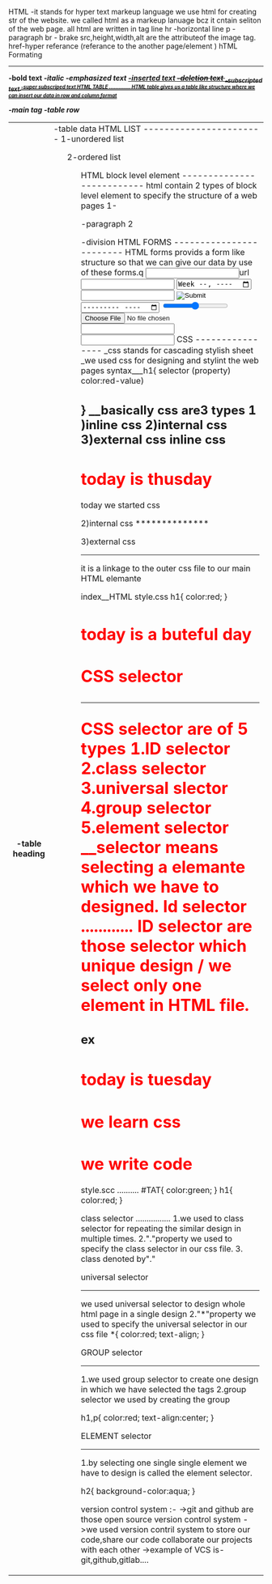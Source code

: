 HTML  -it stands for hyper text markeup language
we use html for creating str of the website.
we called html as a markeup lanuage bcz it cntain seliton of the web page.
all html are written in tag line
hr -horizontal line
p -paragraph
br - brake
src,height,width,alt are the attributeof the image tag.
href-hyper referance (referance to the another page/element )
 hTML Formating
 _____________________
<b>-bold text
<i>-italic
<em>-emphasized text
<ins>-inserted text
<del>-deletion text
<sub>-subscripted text
<sup>-super subscriped text
       HTML TABLE
       .............
 HTML table gives us a table like structure where we can insert our data in row and column format
<table>-main tag
<tr>-table row
<th>-table heading
<td>-table data
  HTML LIST
  -----------------------
  1-unordered list <ul>
  2-ordered list   <ol>
  HTML block level element
  --------------------------
  html contain 2 types of block level element to specify the structure of a web pages
  1-<p>-paragraph
  2<div>-division
  HTML FORMS
  ------------------------
  HTML forms provids a form like structure so that we can give our data by use of these forms.q
  <input type="">url
  <input type="search">
  <input type="week">
  <input type="email">
  <input type="image">
  <input type ="month">
  <input type="range">
  <input type="file">
  <input type="tel">
  <input type="number">
      CSS
      ----------------
  _css stands for cascading stylish sheet
  _we used css for designing and stylint the web pages
  syntax___h1{  selector
   (property)     color:red-value)


  }
  __basically css are3 types
  1 )inline css
  2)internal css
  3)external css
  inline css
  -----------
  <body>
     <h1 style="color:red"> today is thusday</h1>
     <pstyle="backgroundcolor:yellow">today we started css</p>
  </body>     
2)internal css
**************
<head>
   <style>
      h1{
        color:red;
      }
      p{
        background_color:blue;
      }
    </style>
 </head>

 3)external css
 ******************
 it is a linkage to the outer css file to our main HTML elemante

 index__HTML                                  style.css
                                        h1{
                                          color:red;
                                        }

<head>
   <link rel="stylesheet" 
   href="style.css">
</head>
<body>
 <h1>today is a buteful day<h1>
 </body>   

CSS selector
*****************
CSS selector are of 5 types
1.ID selector
2.class selector
3.universal slector
4.group selector
5.element selector
__selector means selecting a elemante which we have to designed.
Id selector
............
ID selector are those selector which unique design / we select only one element in HTML file.

ex
----
<html>
  <head>
     <link rel="stylesheet"
       href="style.css">
   </head>
   <body> 
    <h1 id="TAT">today is tuesday</h1>
    <h1>we learn css</h1>
    <h1>we write code</h1>
  </body>
</html>


style.scc
..........
#TAT{
  color:green;
}
h1{
  color:red;
}


class selector
................
1.we used to class selector for repeating the similar design in multiple times.
2."."property we used to specify the class selector in our css file.
3. class denoted by"."


universal selector
*****************
we used universal selector to design whole html page in a single design 
2."*"property we used to specify the universal selector in our css file
*{
  color:red;
  text-align;
}


GROUP selector
**************
1.we used group selector to create one design in which we have selected the tags
2.group selector we used by creating the group

h1,p{
  color:red;
  text-align:center;
}


ELEMENT selector
*******************
1.by selecting one single single element we have to design is called the element selector.


h2{
  background-color:aqua;
}



version control system :-
->git and github are those open source version control system
->we used version contril system to store our code,share our code collaborate our projects with each other
->example of VCS is-git,github,gitlab....




